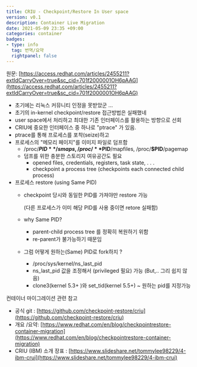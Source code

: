 ```yaml
---
title: CRIU - Checkpoint/Restore In User space
version: v0.1
description: Container Live Migration
date: 2021-05-09 23:35 +09:00
categories: container
badges:
- type: info
  tag: 번역/요약
  rightpanel: false
---
```

원문: [https://access.redhat.com/articles/2455211?extIdCarryOver=true&sc_cid=701f2000001OH6pAAG](https://access.redhat.com/articles/2455211?extIdCarryOver=true&sc_cid=701f2000001OH6pAAG)

- 초기에는 리눅스 커뮤니티 인정을 못받았군 ...
- 초기의 in-kernel checkpoint/restore 접근방법은 실패했네
- user space에서 처리하고 최대한 기존 인터페이스를 활용하는 방향으로 선회
- CRIU에 중요한 인터페이스 중 하나로 "ptrace" 가 있음.
- ptrace를 통해 프로세스를 포착(seize)하고
- 프로세스의 "메모리 페이지"를 이미지 파일로 덤프함
    - /proc/**$PID**/smaps, /proc/**$PID**/mapfiles, /proc/**$PID**/pagemap
    - 덤프를 위한 충분한 스토리지 여유공간도 필요
        - opened files, credentials, registers, task state, . . .
        - checkpoint a process tree (checkpoints each connected child process)
- 프로세스 restore (using Same PID)
    - checkpoint 당시와 동일한 PID를 가져야만 restore 가능

        (다른 프로세스가 이미 해당 PID를 사용 중이면 retore 실패함)

    - why Same PID?
        - parent-child process tree 를 정확히 복원하기 위함
        - re-parent가 불가능하기 때문임
    - 그럼 어떻게 원하는(Same) PID로 fork하지 ?
        - /proc/sys/kernel/ns_last_pid
        - ns_last_pid 값을 조정해서 (privileged 필요) 가능 (But,.. 그리 쉽지 않음)
        - clone3(kernel 5.3+ )와 set_tid(kernel 5.5+) ~ 원하는 pid를 지정가능

컨테이너 마이그레이션 관련 참고

- 공식 git : [https://github.com/checkpoint-restore/criu](https://github.com/checkpoint-restore/criu)
- 개요 /요약: [https://www.redhat.com/en/blog/checkpointrestore-container-migration](https://www.redhat.com/en/blog/checkpointrestore-container-migration)
- CRIU (IBM) 소개 장표 : [https://www.slideshare.net/tommylee98229/4-ibm-crui](https://www.slideshare.net/tommylee98229/4-ibm-crui)